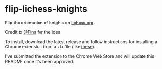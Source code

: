 # flip-lichess-knights

Flip the orientation of knights on [lichess.org](https://lichess.org).

Credit to [@Fins](https://en.lichess.org/@/Fins) for the idea.

To install, download the latest release and follow instructions for installing a Chrome extension from a zip file (like [these](https://www.cnet.com/how-to/how-to-install-chrome-extensions-manually/)).

I've submitted the extension to the Chrome Web Store and will update this README once it's been approved.
